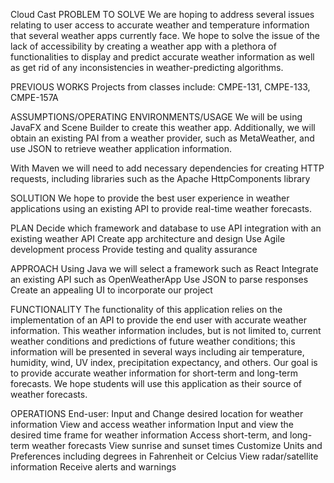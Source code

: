 Cloud Cast
PROBLEM TO SOLVE We are hoping to address several issues relating to user access to accurate weather and temperature information that several weather apps currently face. We hope to solve the issue of the lack of accessibility by creating a weather app with a plethora of functionalities to display and predict accurate weather information as well as get rid of any inconsistencies in weather-predicting algorithms.

PREVIOUS WORKS Projects from classes include: CMPE-131, CMPE-133, CMPE-157A

ASSUMPTIONS/OPERATING ENVIRONMENTS/USAGE We will be using JavaFX and Scene Builder to create this weather app. Additionally, we will obtain an existing PAI from a weather provider, such as MetaWeather, and use JSON to retrieve weather application information.

With Maven we will need to add necessary dependencies for creating HTTP requests, including libraries such as the Apache HttpComponents library

SOLUTION We hope to provide the best user experience in weather applications using an existing API to provide real-time weather forecasts.

PLAN Decide which framework and database to use API integration with an existing weather API Create app architecture and design Use Agile development process Provide testing and quality assurance

APPROACH Using Java we will select a framework such as React Integrate an existing API such as OpenWeatherApp Use JSON to parse responses Create an appealing UI to incorporate our project

FUNCTIONALITY The functionality of this application relies on the implementation of an API to provide the end user with accurate weather information. This weather information includes, but is not limited to, current weather conditions and predictions of future weather conditions; this information will be presented in several ways including air temperature, humidity, wind, UV index, precipitation expectancy, and others. Our goal is to provide accurate weather information for short-term and long-term forecasts. We hope students will use this application as their source of weather forecasts.

OPERATIONS End-user: Input and Change desired location for weather information View and access weather information Input and view the desired time frame for weather information Access short-term, and long-term weather forecasts View sunrise and sunset times Customize Units and Preferences including degrees in Fahrenheit or Celcius View radar/satellite information Receive alerts and warnings

